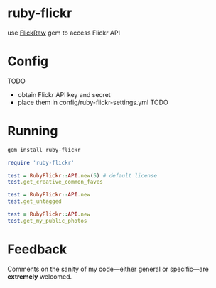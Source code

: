 ruby-flickr
===========

use [FlickRaw](http://hanklords.github.io/flickraw/) gem to access Flickr API

# Config

TODO
* obtain Flickr API key and secret
* place them in config/ruby-flickr-settings.yml
TODO

# Running

```bash
gem install ruby-flickr
```

```ruby
require 'ruby-flickr'

test = RubyFlickr::API.new(5) # default license
test.get_creative_common_faves

test = RubyFlickr::API.new
test.get_untagged

test = RubyFlickr::API.new
test.get_my_public_photos
```

# Feedback
Comments on the sanity of my code—either general or specific—are **extremely** welcomed.
